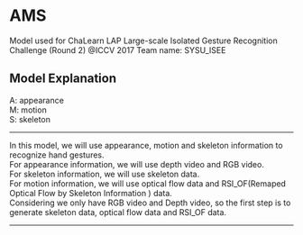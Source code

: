 # AMS
Model used for ChaLearn LAP Large-scale Isolated Gesture Recognition Challenge (Round 2) @ICCV 2017
Team name: SYSU_ISEE

## Model Explanation
A: appearance   
M: motion  
S: skeleton  

----

In this model, we will use appearance, motion and skeleton information to recognize hand gestures.  
For appearance information, we will use depth video and RGB video.  
For skeleton information, we will use skeleton data.  
For motion information, we will use optical flow data and RSI_OF(Remaped Optical Flow by Skeleton Information ) data.  
Considering we only have RGB video and Depth video, so the first step is to generate skeleton data, optical flow data and RSI_OF data.  

-----

